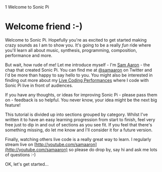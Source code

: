 1 Welcome to Sonic Pi

# Welcome friend :-)

Welcome to Sonic Pi. Hopefully you're as excited to get started making
crazy sounds as I am to show you. It's going to be a really *fun* ride
where you'll learn all about music, synthesis, programming, composition,
performance and more.

But wait, how rude of me! Let me introduce myself - I'm
[Sam Aaron](http://twitter.com/samaaron) - the chap that created Sonic
Pi. You can find me at [@samaaron](http://twitter.com/samaaron) on
Twitter and I'd be more than happy to say hello to you.  You might also
be interested in finding out more about my
[Live Coding Performances](http://facebook.com/livecodersamaaron) where
I code with Sonic Pi live in front of audiences.

If you have any thoughts, or ideas for improving Sonic Pi - please pass
them on - feedback is so helpful. You never know, your idea might be the
next big feature!

This tutorial is divided up into sections grouped by category. Whilst
I've written it to have an easy learning progression from start to
finish, feel very free just to dip in and out of sections as you see
fit. If you feel that there's something missing, do let me know and I'll
consider it for a future version.

Finally, watching others live code is a really great way to learn. I
regularly stream live on
[http://youtube.com/samaaron](http://youtube.com/samaaron) so please do
drop by, say hi and ask me lots of questions :-)

OK, let's get started...
